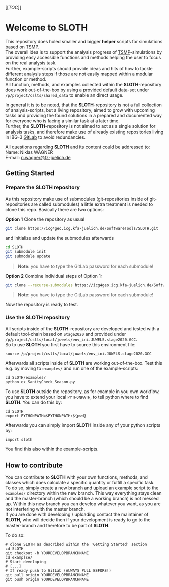 [[_TOC_]]

# Welcome to SLOTH
This repository does holed smaller and bigger **helper** scripts for simulations based on [TSMP](https://www.terrsysmp.org/).  
The overall idea is to support the analysis progress of [TSMP](https://www.terrsysmp.org/)-simulations by providing  easy accessible functions and methods helping the user to focus on the real analysis task.  
Further, example-scripts should provide ideas and hits of how to tackle different analysis steps if those are not easily mapped within a modular function or method.  
All function, methods, and examples collected within the **SLOTH**-repository does work out-of-the-box by using a provided default data-set under `/p/project/cslts/shared_data` to enable an direct usage.

In general it is to be noted, that the **SLOTH**-repository is not a full collection of analysis-scripts, but a living repository, aimed to grow with upcoming tasks and providing the found solutions in a prepared and documented way for everyone who is facing a similar task at a later time.  
Further, the **SLOTH**-repository is not aimed to act as a single solution for analysis tasks, and therefore make use of already existing repositories living in IBG-3 [GitLab](https://icg4geo.icg.kfa-juelich.de/) to avoid redundancies.  

All questions regarding **SLOTH** and its content could be addressed to:  
Name: Niklas WAGNER  
E-mail: n.wagner@fz-juelich.de

## Getting Started

### Prepare the SLOTH repository
As this repository make use of submodules (git-repositories inside of git-repositories are called submodules) a little extra treatment is needed to clone this repo. Basically there are two options:

**Option 1**
Clone the repository as usual 
``` bash
git clone https://icg4geo.icg.kfa-juelich.de/SoftwareTools/SLOTH.git
```
and initialize and update the submodules afterwards
``` bash
cd SLOTH
git submodule init 
git submodule update
```
>**Note:** you have to type the GitLab password for each submodule!

**Option 2**
Combine individual steps of Option 1:
``` bash
git clone --recurse-submodules https://icg4geo.icg.kfa-juelich.de/SoftwareTools/SLOTH.git
```
> **Note:** you have to type the GitLab password for each submodule!

Now the repository is ready to test.

### Use the SLOTH repository  
All scripts inside of the **SLOTH**-repository are developed and tested with a default tool-chain based on `Stage2020` and provided under  
`/p/project/cslts/local/juwels/env_ini.JUWELS.stage2020.GCC`.  
So to use **SLOTH** you first have to source this environment file:  
```
source /p/project/cslts/local/juwels/env_ini.JUWELS.stage2020.GCC
```  
Afterwards all scripts inside of **SLOTH** are working out-of-the-box. Test this e.g. by moving to `examples/` and run one of the example-scripts:  
```
cd SLOTH/examples/  
python ex_SanityCheck_Season.py
``` 
To use **SLOTH** outside the repository, as for example in you own workflow, you have to extend your local `PYTHONPATH`, to tell python where to find **SLOTH**. You can do this by:  
```
cd SLOTH  
export PYTHONPATH=$PYTHONPATH:${pwd}
```
Afterwards you can simply import **SLOTH** inside any of your python scripts by:
```
import sloth
```
You find this also within the example-scripts.

## How to contribute
You can contribute to **SLOTH** with your own functions, methods, and classes which does calculate a specific quantity or fulfill a specific task.  
To do so, simply create a new branch and upload an example script to the `examples/` directory within the new branch. This way everything stays clean and the master-branch (which should be a working branch) is not messed up. Within this new branch you can develop whatever you want, as you are not interfering with the master branch.  
If you are done with developing / uploading contact the maintainer of **SLOTH**, who will decide then if your development is ready to go to the master-branch and therefore to be part of **SLOTH**.  

To do so:  
```
# clone SLOTH as described within the 'Getting Started' section
cd SLOTH
git checkout -b YOURDEVELOPBRANCHNAME
cd examplse/
# Start developing
# [...]
# If ready push to GitLab (ALWAYS PULL BEFORE!)
git pull origin YOURDEVELOPBRANCHNAME
git push origin YOURDEVELOPBRANCHNAME
```
